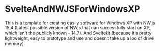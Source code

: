 # SvelteAndNWJSForWindowsXP
This is a template for creating easily software for Windows XP with NW.js 15.4 (Latest possible version of NWjs that can successfully start on XP, which isn't the publicly known - 14.7). And Sveltekit (because it's pretty lightweight, easy to prototype and use and doesn't take up a loo of drive memory).
